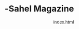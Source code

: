 # Sahel Magazine-
[index.html](https://github.com/user-attachments/files/22663440/index.html)
<!DOCTYPE html>
<html lang="ar" dir="rtl">
<head>
    <meta charset="UTF-8">
    <meta name="viewport" content="width=device-width, initial-scale=1.0">
    <title> مجلة الساحل</title>
    <link rel="stylesheet" href="https://cdnjs.cloudflare.com/ajax/libs/font-awesome/6.4.0/css/all.min.css">
    <script src="https://cdn.tailwindcss.com"></script>
    <style>
        @import url('https://fonts.googleapis.com/css2?family=Cairo:wght@300;400;600;700&family=Inter:wght@300;400;500;600&display=swap');
        
        :root {
            --primary: #1a365d;
            --secondary: #d69e2e;
            --accent: #2d3748;
            --light: #f7fafc;
            --dark: #2d3748;
        }
        
        body {
            font-family: 'Cairo', sans-serif;
            transition: all 0.3s ease;
        }
        
        .lang-en, .lang-fr, .lang-ff {
            font-family: 'Inter', sans-serif;
        }
        
        .hero-pattern {
            background: linear-gradient(rgba(26, 54, 93, 0.8), rgba(26, 54, 93, 0.9)), url('data:image/svg+xml;utf8,<svg xmlns="http://www.w3.org/2000/svg" width="100" height="100" viewBox="0 0 100 100"><rect width="100" height="100" fill="%231a365d"/><path d="M0 0L100 100M100 0L0 100" stroke="%23d69e2e" stroke-width="1"/></svg>');
        }
        
        .rtl {
            direction: rtl;
        }
        
        .ltr {
            direction: ltr;
        }
        
        /* إخفاء المحتوى أثناء تحميل اللغة */
        .translatable {
            opacity: 1;
            transition: opacity 0.3s ease;
        }
        
        .translating {
            opacity: 0.5;
        }
        
        /* تأثيرات للزر النشط */
        .lang-btn.active {
            background-color: #d69e2e !important;
            color: white !important;
        }
    </style>
</head>
<body class="bg-gray-50 text-gray-800">
    <!-- شريط التنقل -->
    <nav class="bg-white shadow-md sticky top-0 z-50">
        <div class="container mx-auto px-4">
            <div class="flex justify-between items-center py-4">
                <!-- الشعار -->
                <div class="flex items-center space-x-2 rtl:space-x-reverse">
                    <div class="w-10 h-10 bg-amber-500 rounded-full flex items-center justify-center">
                        <i class="fas fa-book text-white text-lg"></i>
                    </div>
                    <span class="text-xl font-bold text-blue-900" data-i18n="journal_title">المجلة الفولانية</span>
                </div>

                <!-- روابط التنقل -->
                <div class="hidden md:flex space-x-8 rtl:space-x-reverse">
                    <a href="#home" class="text-blue-900 hover:text-amber-500 font-medium" data-i18n="nav_home">الرئيسية</a>
                    <a href="#issues" class="text-blue-900 hover:text-amber-500 font-medium" data-i18n="nav_issues">الأعداد</a>
                    <a href="#articles" class="text-blue-900 hover:text-amber-500 font-medium" data-i18n="nav_articles">المقالات</a>
                    <a href="#research" class="text-blue-900 hover:text-amber-500 font-medium" data-i18n="nav_research">الأبحاث</a>
                    <a href="#oral-histories" class="text-blue-900 hover:text-amber-500 font-medium" data-i18n="nav_oral_histories">قصص شفهية</a>
                    <a href="#glossary" class="text-blue-900 hover:text-amber-500 font-medium" data-i18n="nav_glossary">المعجم</a>
                </div>

                <!-- زر القائمة المختصرة للأجهزة الصغيرة -->
                <div class="md:hidden">
                    <button id="menu-toggle" class="text-blue-900 focus:outline-none">
                        <i class="fas fa-bars text-xl"></i>
                    </button>
                </div>

                <!-- اختيار اللغة -->
                <div class="flex items-center space-x-2 rtl:space-x-reverse">
                    <button class="lang-btn px-2 py-1 text-sm bg-amber-500 text-white rounded active" data-lang="ar">عربي</button>
                    <button class="lang-btn px-2 py-1 text-sm bg-gray-100 text-gray-600 rounded lang-en" data-lang="en">EN</button>
                    <button class="lang-btn px-2 py-1 text-sm bg-gray-100 text-gray-600 rounded lang-fr" data-lang="fr">FR</button>
                    <button class="lang-btn px-2 py-1 text-sm bg-gray-100 text-gray-600 rounded lang-ff" data-lang="ff">FF</button>
                </div>
            </div>

            <!-- القائمة المختصرة -->
            <div id="mobile-menu" class="hidden md:hidden py-4 border-t">
                <div class="flex flex-col space-y-4">
                    <a href="#home" class="text-blue-900 hover:text-amber-500 font-medium" data-i18n="nav_home">الرئيسية</a>
                    <a href="#issues" class="text-blue-900 hover:text-amber-500 font-medium" data-i18n="nav_issues">الأعداد</a>
                    <a href="#articles" class="text-blue-900 hover:text-amber-500 font-medium" data-i18n="nav_articles">المقالات</a>
                    <a href="#research" class="text-blue-900 hover:text-amber-500 font-medium" data-i18n="nav_research">الأبحاث</a>
                    <a href="#oral-histories" class="text-blue-900 hover:text-amber-500 font-medium" data-i18n="nav_oral_histories">قصص شفهية</a>
                    <a href="#glossary" class="text-blue-900 hover:text-amber-500 font-medium" data-i18n="nav_glossary">المعجم</a>
                </div>
            </div>
        </div>
    </nav>

    <!-- قسم البطل (Hero) -->
    <section id="home" class="hero-pattern text-white py-20">
        <div class="container mx-auto px-4 text-center">
            <h1 class="text-4xl md:text-5xl font-bold mb-4" data-i18n="hero_title">مجلة التاريخ والثقافة الفولانية</h1>
            <p class="text-xl mb-8 max-w-3xl mx-auto" data-i18n="hero_description">منصة متعددة اللغات تهدف للحفاظ على التراث الفولاني ونشره من خلال الأبحاث الأكاديمية، القصص الشفهية، والمواد الثقافية.</p>
            <div class="flex flex-wrap justify-center gap-4">
                <a href="#issues" class="bg-amber-500 hover:bg-amber-600 text-white font-bold py-3 px-6 rounded-lg transition duration-300" data-i18n="hero_button1">
                    استكشف الأعداد الأخيرة
                </a>
                <a href="#submit" class="bg-transparent hover:bg-blue-800 border-2 border-white text-white font-bold py-3 px-6 rounded-lg transition duration-300" data-i18n="hero_button2">
                    أرسل مقالك
                </a>
            </div>
        </div>
    </section>

    <!-- الأقسام الرئيسية -->
    <section class="py-16 bg-white">
        <div class="container mx-auto px-4">
            <h2 class="text-3xl font-bold text-center text-blue-900 mb-12" data-i18n="sections_title">أقسام المجلة</h2>
            
            <div class="grid grid-cols-1 md:grid-cols-2 lg:grid-cols-3 gap-8">
                <!-- قسم الأعداد -->
                <div class="bg-blue-50 rounded-lg p-6 shadow-md hover:shadow-lg transition duration-300">
                    <div class="w-14 h-14 bg-blue-900 rounded-full flex items-center justify-center mb-4">
                        <i class="fas fa-book-open text-white text-xl"></i>
                    </div>
                    <h3 class="text-xl font-bold text-blue-900 mb-2" data-i18n="section_issues_title">الأعداد</h3>
                    <p class="text-gray-700 mb-4" data-i18n="section_issues_desc">استكشف أعداد المجلة الدورية التي تضم أحدث الأبحاث والمقالات حول الثقافة الفولانية.</p>
                    <a href="#issues" class="text-amber-600 font-medium hover:text-amber-700" data-i18n="section_explore">استكشف الأعداد →</a>
                </div>
                
                <!-- قسم المقالات -->
                <div class="bg-blue-50 rounded-lg p-6 shadow-md hover:shadow-lg transition duration-300">
                    <div class="w-14 h-14 bg-blue-900 rounded-full flex items-center justify-center mb-4">
                        <i class="fas fa-newspaper text-white text-xl"></i>
                    </div>
                    <h3 class="text-xl font-bold text-blue-900 mb-2" data-i18n="section_articles_title">المقالات</h3>
                    <p class="text-gray-700 mb-4" data-i18n="section_articles_desc">مقالات متنوعة تغطي جوانب مختلفة من التاريخ الفولاني، الثقافة، اللغة، والفنون.</p>
                    <a href="#articles" class="text-amber-600 font-medium hover:text-amber-700" data-i18n="section_read">اقرأ المقالات →</a>
                </div>
                
                <!-- قسم الأبحاث -->
                <div class="bg-blue-50 rounded-lg p-6 shadow-md hover:shadow-lg transition duration-300">
                    <div class="w-14 h-14 bg-blue-900 rounded-full flex items-center justify-center mb-4">
                        <i class="fas fa-search text-white text-xl"></i>
                    </div>
                    <h3 class="text-xl font-bold text-blue-900 mb-2" data-i18n="section_research_title">الأبحاث</h3>
                    <p class="text-gray-700 mb-4" data-i18n="section_research_desc">أبحاث أكاديمية معمقة حول التاريخ الفولاني، علم الإنسان، اللغويات، والمزيد.</p>
                    <a href="#research" class="text-amber-600 font-medium hover:text-amber-700" data-i18n="section_browse">استعرض الأبحاث →</a>
                </div>
                
                <!-- قسم القصص الشفهية -->
                <div class="bg-blue-50 rounded-lg p-6 shadow-md hover:shadow-lg transition duration-300">
                    <div class="w-14 h-14 bg-blue-900 rounded-full flex items-center justify-center mb-4">
                        <i class="fas fa-microphone text-white text-xl"></i>
                    </div>
                    <h3 class="text-xl font-bold text-blue-900 mb-2" data-i18n="section_oral_title">قصص شفهية</h3>
                    <p class="text-gray-700 mb-4" data-i18n="section_oral_desc">مجموعة من التسجيلات الصوتية والمرئية للقصص والتقاليد الشفهية الفولانية.</p>
                    <a href="#oral-histories" class="text-amber-600 font-medium hover:text-amber-700" data-i18n="section_listen">استمع إلى القصص →</a>
                </div>
                
                <!-- قسم المعجم -->
                <div class="bg-blue-50 rounded-lg p-6 shadow-md hover:shadow-lg transition duration-300">
                    <div class="w-14 h-14 bg-blue-900 rounded-full flex items-center justify-center mb-4">
                        <i class="fas fa-book text-white text-xl"></i>
                    </div>
                    <h3 class="text-xl font-bold text-blue-900 mb-2" data-i18n="section_glossary_title">المعجم</h3>
                    <p class="text-gray-700 mb-4" data-i18n="section_glossary_desc">قاموس متعدد اللغات للمصطلحات الفولانية مع تفسيراتها وأمثلة على استخدامها.</p>
                    <a href="#glossary" class="text-amber-600 font-medium hover:text-amber-700" data-i18n="section_explore_glossary">استكشف المعجم →</a>
                </div>
                
                <!-- قسم الوسائط -->
                <div class="bg-blue-50 rounded-lg p-6 shadow-md hover:shadow-lg transition duration-300">
                    <div class="w-14 h-14 bg-blue-900 rounded-full flex items-center justify-center mb-4">
                        <i class="fas fa-photo-video text-white text-xl"></i>
                    </div>
                    <h3 class="text-xl font-bold text-blue-900 mb-2" data-i18n="section_media_title">الوسائط المتعددة</h3>
                    <p class="text-gray-700 mb-4" data-i18n="section_media_desc">معرض للصور، مقاطع الفيديو، والتسجيلات الصوتية التي توثق الثقافة الفولانية.</p>
                    <a href="#media" class="text-amber-600 font-medium hover:text-amber-700" data-i18n="section_browse_media">استعرض الوسائط →</a>
                </div>
            </div>
        </div>
    </section>

    <!-- أحدث المحتويات -->
    <section class="py-16 bg-gray-100">
        <div class="container mx-auto px-4">
            <h2 class="text-3xl font-bold text-center text-blue-900 mb-12" data-i18n="latest_content">أحدث المحتويات</h2>
            
            <div class="grid grid-cols-1 md:grid-cols-2 lg:grid-cols-3 gap-8">
                <!-- مقال حديث -->
                <div class="bg-white rounded-lg overflow-hidden shadow-md hover:shadow-lg transition duration-300">
                    <div class="h-48 bg-blue-900 flex items-center justify-center">
                        <i class="fas fa-newspaper text-white text-5xl"></i>
                    </div>
                    <div class="p-6">
                        <span class="text-sm text-amber-600 font-medium" data-i18n="content_article">مقال</span>
                        <h3 class="text-xl font-bold text-blue-900 my-2" data-i18n="content_article_title">الهجرة الفولانية عبر العصور</h3>
                        <p class="text-gray-700 mb-4" data-i18n="content_article_desc">تتبع مسارات هجرة المجتمعات الفولانية عبر غرب أفريقيا وأثرها على التنوع الثقافي.</p>
                        <div class="flex justify-between items-center">
                            <span class="text-sm text-gray-500" data-i18n="content_days_ago">2 يوم مضت</span>
                            <a href="#" class="text-blue-900 hover:text-amber-600 font-medium" data-i18n="content_read_more">اقرأ المزيد →</a>
                        </div>
                    </div>
                </div>
                
                <!-- بحث حديث -->
                <div class="bg-white rounded-lg overflow-hidden shadow-md hover:shadow-lg transition duration-300">
                    <div class="h-48 bg-blue-800 flex items-center justify-center">
                        <i class="fas fa-search text-white text-5xl"></i>
                    </div>
                    <div class="p-6">
                        <span class="text-sm text-amber-600 font-medium" data-i18n="content_research">بحث</span>
                        <h3 class="text-xl font-bold text-blue-900 my-2" data-i18n="content_research_title">الأنماط الموسيقية في الثقافة الفولانية</h3>
                        <p class="text-gray-700 mb-4" data-i18n="content_research_desc">دراسة تحليلية للأنماط الموسيقية التقليدية وتطورها في المجتمعات الفولانية.</p>
                        <div class="flex justify-between items-center">
                            <span class="text-sm text-gray-500" data-i18n="content_days_ago2">5 يوم مضت</span>
                            <a href="#" class="text-blue-900 hover:text-amber-600 font-medium" data-i18n="content_read_more">اقرأ المزيد →</a>
                        </div>
                    </div>
                </div>
                
                <!-- قصة شفهية حديثة -->
                <div class="bg-white rounded-lg overflow-hidden shadow-md hover:shadow-lg transition duration-300">
                    <div class="h-48 bg-blue-700 flex items-center justify-center">
                        <i class="fas fa-microphone text-white text-5xl"></i>
                    </div>
                    <div class="p-6">
                        <span class="text-sm text-amber-600 font-medium" data-i18n="content_oral">قصة شفهية</span>
                        <h3 class="text-xl font-bold text-blue-900 my-2" data-i18n="content_oral_title">حكايات الجدّة أمونة</h3>
                        <p class="text-gray-700 mb-4" data-i18n="content_oral_desc">مجموعة من الحكايات التقليدية التي ترويها الجدّة أمونة من منطقة فوتا جالون.</p>
                        <div class="flex justify-between items-center">
                            <span class="text-sm text-gray-500" data-i18n="content_week_ago">أسبوع مضى</span>
                            <a href="#" class="text-blue-900 hover:text-amber-600 font-medium" data-i18n="content_listen">استمع →</a>
                        </div>
                    </div>
                </div>
            </div>
            
            <div class="text-center mt-12">
                <a href="#articles" class="bg-blue-900 hover:bg-blue-800 text-white font-bold py-3 px-6 rounded-lg transition duration-300" data-i18n="view_all_content">
                    عرض جميع المحتويات
                </a>
            </div>
        </div>
    </section>

    <!-- قسم الاشتراك -->
    <section class="py-16 bg-blue-900 text-white">
        <div class="container mx-auto px-4 text-center">
            <h2 class="text-3xl font-bold mb-4" data-i18n="subscribe_title">اشترك في النشرة البريدية</h2>
            <p class="text-xl mb-8 max-w-3xl mx-auto" data-i18n="subscribe_desc">ابق على اطلاع بأحدث الأبحاث، المقالات، والفعاليات المتعلقة بالثقافة الفولانية.</p>
            
            <form class="max-w-xl mx-auto flex flex-col md:flex-row gap-4">
                <input type="email" placeholder="بريدك الإلكتروني" class="flex-grow px-4 py-3 rounded-lg text-gray-800 focus:outline-none focus:ring-2 focus:ring-amber-500" data-i18n-placeholder="email_placeholder">
                <button type="submit" class="bg-amber-500 hover:bg-amber-600 text-white font-bold py-3 px-6 rounded-lg transition duration-300" data-i18n="subscribe_button">
                    اشترك الآن
                </button>
            </form>
            
            <p class="text-sm mt-4 text-blue-200" data-i18n="privacy_notice">نحن نحترم خصوصيتك ولن نشارك بريدك مع أي طرف ثالث.</p>
        </div>
    </section>

    <!-- التذييل -->
    <footer class="bg-gray-800 text-white py-12">
        <div class="container mx-auto px-4">
            <div class="grid grid-cols-1 md:grid-cols-2 lg:grid-cols-4 gap-8">
                <!-- معلومات المجلة -->
                <div>
                    <h3 class="text-xl font-bold mb-4" data-i18n="footer_journal_title">المجلة الفولانية</h3>
                    <p class="text-gray-300 mb-4" data-i18n="footer_journal_desc">منصة أكاديمية وثقافية تهدف للحفاظ على التراث الفولاني ونشره.</p>
                    <div class="flex space-x-4 rtl:space-x-reverse">
                        <a href="#" class="text-gray-300 hover:text-amber-500"><i class="fab fa-facebook-f"></i></a>
                        <a href="#" class="text-gray-300 hover:text-amber-500"><i class="fab fa-twitter"></i></a>
                        <a href="#" class="text-gray-300 hover:text-amber-500"><i class="fab fa-instagram"></i></a>
                        <a href="#" class="text-gray-300 hover:text-amber-500"><i class="fab fa-youtube"></i></a>
                    </div>
                </div>
                
                <!-- روابط سريعة -->
                <div>
                    <h3 class="text-xl font-bold mb-4" data-i18n="footer_quick_links">روابط سريعة</h3>
                    <ul class="space-y-2">
                        <li><a href="#about" class="text-gray-300 hover:text-amber-500" data-i18n="footer_about">عن المجلة</a></li>
                        <li><a href="#submit" class="text-gray-300 hover:text-amber-500" data-i18n="footer_submit">إرسال مقال</a></li>
                        <li><a href="#events" class="text-gray-300 hover:text-amber-500" data-i18n="footer_events">الفعاليات</a></li>
                        <li><a href="#contact" class="text-gray-300 hover:text-amber-500" data-i18n="footer_contact">اتصل بنا</a></li>
                        <li><a href="#donate" class="text-gray-300 hover:text-amber-500" data-i18n="footer_donate">ادعمنا</a></li>
                    </ul>
                </div>
                
                <!-- الأقسام -->
                <div>
                    <h3 class="text-xl font-bold mb-4" data-i18n="footer_sections">الأقسام</h3>
                    <ul class="space-y-2">
                        <li><a href="#issues" class="text-gray-300 hover:text-amber-500" data-i18n="nav_issues">الأعداد</a></li>
                        <li><a href="#articles" class="text-gray-300 hover:text-amber-500" data-i18n="nav_articles">المقالات</a></li>
                        <li><a href="#research" class="text-gray-300 hover:text-amber-500" data-i18n="nav_research">الأبحاث</a></li>
                        <li><a href="#oral-histories" class="text-gray-300 hover:text-amber-500" data-i18n="nav_oral_histories">قصص شفهية</a></li>
                        <li><a href="#glossary" class="text-gray-300 hover:text-amber-500" data-i18n="nav_glossary">المعجم</a></li>
                    </ul>
                </div>
                
                <!-- معلومات الاتصال -->
                <div>
                    <h3 class="text-xl font-bold mb-4" data-i18n="footer_contact_us">اتصل بنا</h3>
                    <ul class="space-y-2">
                        <li class="flex items-start">
                            <i class="fas fa-envelope mt-1 mr-2 text-amber-500 rtl:ml-2 rtl:mr-0"></i>
                            <span class="text-gray-300">info@fulanijournal.org</span>
                        </li>
                        <li class="flex items-start">
                            <i class="fas fa-phone mt-1 mr-2 text-amber-500 rtl:ml-2 rtl:mr-0"></i>
                            <span class="text-gray-300">+123 456 7890</span>
                        </li>
                        <li class="flex items-start">
                            <i class="fas fa-map-marker-alt mt-1 mr-2 text-amber-500 rtl:ml-2 rtl:mr-0"></i>
                            <span class="text-gray-300" data-i18n="footer_address">الخرطوم، السودان</span>
                        </li>
                    </ul>
                </div>
            </div>
            
            <div class="border-t border-gray-700 mt-8 pt-8 text-center text-gray-400">
                <p data-i18n="footer_copyright">جميع الحقوق محفوظة © 2023 المجلة الفولانية. المحتوى مرخص تحت رخصة المشاع الإبداعي CC BY-SA.</p>
            </div>
        </div>
    </footer>

    <script>
        // نظام الترجمة متعدد اللغات
        const translations = {
            ar: {
                // التنقل
                "journal_title": "المجلة الفولانية",
                "nav_home": "الرئيسية",
                "nav_issues": "الأعداد",
                "nav_articles": "المقالات",
                "nav_research": "الأبحاث",
                "nav_oral_histories": "قصص شفهية",
                "nav_glossary": "المعجم",
                
                // البطل (Hero)
                "hero_title": "مجلة التاريخ والثقافة الفولانية",
                "hero_description": "منصة متعددة اللغات تهدف للحفاظ على التراث الفولاني ونشره من خلال الأبحاث الأكاديمية، القصص الشفهية، والمواد الثقافية.",
                "hero_button1": "استكشف الأعداد الأخيرة",
                "hero_button2": "أرسل مقالك",
                
                // الأقسام
                "sections_title": "أقسام المجلة",
                "section_issues_title": "الأعداد",
                "section_issues_desc": "استكشف أعداد المجلة الدورية التي تضم أحدث الأبحاث والمقالات حول الثقافة الفولانية.",
                "section_articles_title": "المقالات",
                "section_articles_desc": "مقالات متنوعة تغطي جوانب مختلفة من التاريخ الفولاني، الثقافة، اللغة، والفنون.",
                "section_research_title": "الأبحاث",
                "section_research_desc": "أبحاث أكاديمية معمقة حول التاريخ الفولاني، علم الإنسان، اللغويات، والمزيد.",
                "section_oral_title": "قصص شفهية",
                "section_oral_desc": "مجموعة من التسجيلات الصوتية والمرئية للقصص والتقاليد الشفهية الفولانية.",
                "section_glossary_title": "المعجم",
                "section_glossary_desc": "قاموس متعدد اللغات للمصطلحات الفولانية مع تفسيراتها وأمثلة على استخدامها.",
                "section_media_title": "الوسائط المتعددة",
                "section_media_desc": "معرض للصور، مقاطع الفيديو، والتسجيلات الصوتية التي توثق الثقافة الفولانية.",
                
                "section_explore": "استكشف الأعداد →",
                "section_read": "اقرأ المقالات →",
                "section_browse": "استعرض الأبحاث →",
                "section_listen": "استمع إلى القصص →",
                "section_explore_glossary": "استكشف المعجم →",
                "section_browse_media": "استعرض الوسائط →",
                
                // المحتوى
                "latest_content": "أحدث المحتويات",
                "content_article": "مقال",
                "content_article_title": "الهجرة الفولانية عبر العصور",
                "content_article_desc": "تتبع مسارات هجرة المجتمعات الفولانية عبر غرب أفريقيا وأثرها على التنوع الثقافي.",
                "content_research": "بحث",
                "content_research_title": "الأنماط الموسيقية في الثقافة الفولانية",
                "content_research_desc": "دراسة تحليلية للأنماط الموسيقية التقليدية وتطورها في المجتمعات الفولانية.",
                "content_oral": "قصة شفهية",
                "content_oral_title": "حكايات الجدّة أمونة",
                "content_oral_desc": "مجموعة من الحكايات التقليدية التي ترويها الجدّة أمونة من منطقة فوتا جالون.",
                
                "content_days_ago": "2 يوم مضت",
                "content_days_ago2": "5 يوم مضت",
                "content_week_ago": "أسبوع مضى",
                "content_read_more": "اقرأ المزيد →",
                "content_listen": "استمع →",
                
                "view_all_content": "عرض جميع المحتويات",
                
                // الاشتراك
                "subscribe_title": "اشترك في النشرة البريدية",
                "subscribe_desc": "ابق على اطلاع بأحدث الأبحاث، المقالات، والفعاليات المتعلقة بالثقافة الفولانية.",
                "email_placeholder": "بريدك الإلكتروني",
                "subscribe_button": "اشترك الآن",
                "privacy_notice": "نحن نحترم خصوصيتك ولن نشارك بريدك مع أي طرف ثالث.",
                
                // التذييل
                "footer_journal_title": "المجلة الفولانية",
                "footer_journal_desc": "منصة أكاديمية وثقافية تهدف للحفاظ على التراث الفولاني ونشره.",
                "footer_quick_links": "روابط سريعة",
                "footer_about": "عن المجلة",
                "footer_submit": "إرسال مقال",
                "footer_events": "الفعاليات",
                "footer_contact": "اتصل بنا",
                "footer_donate": "ادعمنا",
                "footer_sections": "الأقسام",
                "footer_contact_us": "اتصل بنا",
                "footer_address": "الخرطوم، السودان",
                "footer_copyright": "جميع الحقوق محفوظة © 2023 المجلة الفولانية. المحتوى مرخص تحت رخصة المشاع الإبداعي CC BY-SA."
            },
            en: {
                // Navigation
                "journal_title": "Fulani Journal",
                "nav_home": "Home",
                "nav_issues": "Issues",
                "nav_articles": "Articles",
                "nav_research": "Research",
                "nav_oral_histories": "Oral Histories",
                "nav_glossary": "Glossary",
                
                // Hero
                "hero_title": "Journal of Fulani History and Culture",
                "hero_description": "A multilingual platform dedicated to preserving and disseminating Fulani heritage through academic research, oral histories, and cultural materials.",
                "hero_button1": "Explore Latest Issues",
                "hero_button2": "Submit Article",
                
                // Sections
                "sections_title": "Journal Sections",
                "section_issues_title": "Issues",
                "section_issues_desc": "Explore our periodic journal issues featuring the latest research and articles on Fulani culture.",
                "section_articles_title": "Articles",
                "section_articles_desc": "Diverse articles covering various aspects of Fulani history, culture, language, and arts.",
                "section_research_title": "Research",
                "section_research_desc": "In-depth academic research on Fulani history, anthropology, linguistics, and more.",
                "section_oral_title": "Oral Histories",
                "section_oral_desc": "A collection of audio and visual recordings of Fulani oral stories and traditions.",
                "section_glossary_title": "Glossary",
                "section_glossary_desc": "A multilingual dictionary of Fulani terms with explanations and usage examples.",
                "section_media_title": "Multimedia",
                "section_media_desc": "Gallery of images, videos, and audio recordings documenting Fulani culture.",
                
                "section_explore": "Explore Issues →",
                "section_read": "Read Articles →",
                "section_browse": "Browse Research →",
                "section_listen": "Listen to Stories →",
                "section_explore_glossary": "Explore Glossary →",
                "section_browse_media": "Browse Media →",
                
                // Content
                "latest_content": "Latest Content",
                "content_article": "Article",
                "content_article_title": "Fulani Migration Through the Ages",
                "content_article_desc": "Tracing the migration paths of Fulani communities across West Africa and their impact on cultural diversity.",
                "content_research": "Research",
                "content_research_title": "Musical Patterns in Fulani Culture",
                "content_research_desc": "An analytical study of traditional musical patterns and their evolution in Fulani societies.",
                "content_oral": "Oral History",
                "content_oral_title": "Grandma Amuna's Tales",
                "content_oral_desc": "A collection of traditional stories narrated by Grandma Amuna from the Fouta Djallon region.",
                
                "content_days_ago": "2 days ago",
                "content_days_ago2": "5 days ago",
                "content_week_ago": "1 week ago",
                "content_read_more": "Read More →",
                "content_listen": "Listen →",
                
                "view_all_content": "View All Content",
                
                // Subscription
                "subscribe_title": "Subscribe to Our Newsletter",
                "subscribe_desc": "Stay updated with the latest research, articles, and events related to Fulani culture.",
                "email_placeholder": "Your Email",
                "subscribe_button": "Subscribe Now",
                "privacy_notice": "We respect your privacy and will not share your email with any third party.",
                
                // Footer
                "footer_journal_title": "Fulani Journal",
                "footer_journal_desc": "An academic and cultural platform dedicated to preserving and promoting Fulani heritage.",
                "footer_quick_links": "Quick Links",
                "footer_about": "About",
                "footer_submit": "Submit",
                "footer_events": "Events",
                "footer_contact": "Contact",
                "footer_donate": "Donate",
                "footer_sections": "Sections",
                "footer_contact_us": "Contact Us",
                "footer_address": "Khartoum, Sudan",
                "footer_copyright": "All rights reserved © 2023 Fulani Journal. Content licensed under CC BY-SA."
            },
            fr: {
                // Navigation
                "journal_title": "Revue Foulani",
                "nav_home": "Accueil",
                "nav_issues": "Numéros",
                "nav_articles": "Articles",
                "nav_research": "Recherches",
                "nav_oral_histories": "Histoires Orales",
                "nav_glossary": "Glossaire",
                
                // Hero
                "hero_title": "Revue d'Histoire et de Culture Foulani",
                "hero_description": "Une plateforme multilingue dédiée à la préservation et à la diffusion du patrimoine foulani à travers la recherche académique, les histoires orales et les documents culturels.",
                "hero_button1": "Explorer les Derniers Numéros",
                "hero_button2": "Soumettre un Article",
                
                // Sections
                "sections_title": "Sections de la Revue",
                "section_issues_title": "Numéros",
                "section_issues_desc": "Explorez nos numéros périodiques présentant les dernières recherches et articles sur la culture foulani.",
                "section_articles_title": "Articles",
                "section_articles_desc": "Articles divers couvrant divers aspects de l'histoire, de la culture, de la langue et des arts foulani.",
                "section_research_title": "Recherches",
                "section_research_desc": "Recherches académiques approfondies sur l'histoire foulani, l'anthropologie, la linguistique et plus encore.",
                "section_oral_title": "Histoires Orales",
                "section_oral_desc": "Une collection d'enregistrements audio et visuels d'histoires et traditions orales foulani.",
                "section_glossary_title": "Glossaire",
                "section_glossary_desc": "Un dictionnaire multilingue des termes foulani avec explications et exemples d'utilisation.",
                "section_media_title": "Multimédia",
                "section_media_desc": "Galerie d'images, vidéos et enregistrements audio documentant la culture foulani.",
                
                "section_explore": "Explorer les Numéros →",
                "section_read": "Lire les Articles →",
                "section_browse": "Parcourir les Recherches →",
                "section_listen": "Écouter les Histoires →",
                "section_explore_glossary": "Explorer le Glossaire →",
                "section_browse_media": "Parcourir les Médias →",
                
                // Content
                "latest_content": "Contenu Récent",
                "content_article": "Article",
                "content_article_title": "La Migration Foulani à Travers les Âges",
                "content_article_desc": "Retracer les chemins de migration des communautés foulani à travers l'Afrique de l'Ouest et leur impact sur la diversité culturelle.",
                "content_research": "Recherche",
                "content_research_title": "Modèles Musicaux dans la Culture Foulani",
                "content_research_desc": "Une étude analytique des modèles musicaux traditionnels et leur évolution dans les sociétés foulani.",
                "content_oral": "Histoire Orale",
                "content_oral_title": "Les Contes de Grand-mère Amuna",
                "content_oral_desc": "Une collection d'histoires traditionnelles racontées par Grand-mère Amuna de la région du Fouta Djallon.",
                
                "content_days_ago": "Il y a 2 jours",
                "content_days_ago2": "Il y a 5 jours",
                "content_week_ago": "Il y a 1 semaine",
                "content_read_more": "Lire la Suite →",
                "content_listen": "Écouter →",
                
                "view_all_content": "Voir Tout le Contenu",
                
                // Subscription
                "subscribe_title": "Abonnez-vous à Notre Newsletter",
                "subscribe_desc": "Restez informé des dernières recherches, articles et événements liés à la culture foulani.",
                "email_placeholder": "Votre Email",
                "subscribe_button": "S'abonner Maintenant",
                "privacy_notice": "Nous respectons votre vie privée et ne partagerons pas votre email avec des tiers.",
                
                // Footer
                "footer_journal_title": "Revue Foulani",
                "footer_journal_desc": "Une plateforme académique et culturelle dédiée à la préservation et à la promotion du patrimoine foulani.",
                "footer_quick_links": "Liens Rapides",
                "footer_about": "À Propos",
                "footer_submit": "Soumettre",
                "footer_events": "Événements",
                "footer_contact": "Contact",
                "footer_donate": "Soutenir",
                "footer_sections": "Sections",
                "footer_contact_us": "Contactez-nous",
                "footer_address": "Khartoum, Soudan",
                "footer_copyright": "Tous droits réservés © 2023 Revue Foulani. Contenu sous licence CC BY-SA."
            },
            ff: {
                // Navigation
                "journal_title": "Jaŋde Fulfulde",
                "nav_home": "Jaɓɓorgo",
                "nav_issues": "Taƴƴe",
                "nav_articles": "Binndi",
                "nav_research": "Ƴeewtere",
                "nav_oral_histories": "Taali Tati",
                "nav_glossary": "Saggitorde",
                
                // Hero
                "hero_title": "Jaŋde Taariika e Adaaji Fulɓe",
                "hero_description": "Nokkuure ɗemɗe ɗuuɗɗe woodi njiylaw Adunaaji Fulɓe e njahrugol taariikaaji, taali tati, e ko adii ɓesngu.",
                "hero_button1": "Ƴeew Taƴƴe Kesɗe",
                "hero_button2": "Nawna Binndi",
                
                // Sections
                "sections_title": "Fedde Jaŋde",
                "section_issues_title": "Taƴƴe",
                "section_issues_desc": "Ƴeew taƴƴe jaŋde amen ɗi njahri ɓesngu e binndi kesɗi e Adunaaji Fulɓe.",
                "section_articles_title": "Binndi",
                "section_articles_desc": "Binndi ceeri ceeri ɗi hawta ko heewi e taariika Fulɓe, adunaaji, ɗemngal, e laabi.",
                "section_research_title": "Ƴeewtere",
                "section_research_desc": "Ƴeewtere anndal mawnungal e taariika Fulɓe, anndal nedɗo, ɗemngal, e ɓeydaagu.",
                "section_oral_title": "Taali Tati",
                "section_oral_desc": "Fedde mawnungal taali tati e aadaaji Fulɓe ɗi ndaaran ko heewi e ndiyam e njiylaw.",
                "section_glossary_title": "Saggitorde",
                "section_glossary_desc": "Saggitorde ɗemɗe ɗuuɗɗe woodi kala kelme Fulfulde e firooji maɓɓe e misaalaaji.",
                "section_media_title": "Ko Adii Njiylaw",
                "section_media_desc": "Nokkuure njiylaw fijirde, wideooji, e ndiyam ɗi njahri Adunaaji Fulɓe.",
                
                "section_explore": "Ƴeew Taƴƴe →",
                "section_read": "Janng Binndi →",
                "section_browse": "Ƴeew Ƴeewtere →",
                "section_listen": "Haŋkito Taali →",
                "section_explore_glossary": "Ƴeew Saggitorde →",
                "section_browse_media": "Ƴeew Njiylaw →",
                
                // Content
                "latest_content": "Ko Kesɗi",
                "content_article": "Binndi",
                "content_article_title": "Jahrugol Fulɓe Laawol Ngoni",
                "content_article_desc": "Dootagol laawol jahrugol renndooji Fulɓe haa worgo Afrik e ko waɗi e ceerol adunaaji.",
                "content_research": "Ƴeewtere",
                "content_research_title": "Fannu Wamɓe e Adunaaji Fulɓe",
                "content_research_desc": "Ƴeewtere firoowo fannu wamɓe aadaaji e ɓeydaagu maɓɓe e renndooji Fulɓe.",
                "content_oral": "Taali Tati",
                "content_oral_title": "Taali Maama Amuna",
                "content_oral_desc": "Fedde taali aadaaji ɗi Maama Amuna wiɗi yimre Fouta Djallon.",
                
                "content_days_ago": "Ñalɗi 2 ɓaawo",
                "content_days_ago2": "Ñalɗi 5 ɓaawo",
                "content_week_ago": "Yontere 1 ɓaawo",
                "content_read_more": "Janng Ɓeydaagu →",
                "content_listen": "Haŋkito →",
                
                "view_all_content": "Yiy Ko Fof",
                
                // Subscription
                "subscribe_title": "Winndito e Jaɓɓorgel Amen",
                "subscribe_desc": "Hokkito ko kesɗi e ɓesngu, binndi, e ko waɗi e Adunaaji Fulɓe.",
                "email_placeholder": "Email Maɓɓa",
                "subscribe_button": "Winndito Jooni",
                "privacy_notice": "Min ndewata suturo maɓɓa, min mbaawata njalbi email maɓɓa wonande goɗɗo.",
                
                // Footer
                "footer_journal_title": "Jaŋde Fulfulde",
                "footer_journal_desc": "Nokkuure anndal e adunaaji woodi njiylaw Adunaaji Fulɓe e njahrugol.",
                "footer_quick_links": "Jokkol Cewɗol",
                "footer_about": "Baɗte",
                "footer_submit": "Nawna",
                "footer_events": "Ko Waɗi",
                "footer_contact": "Jokkol",
                "footer_donate": "Wallu",
                "footer_sections": "Fedde",
                "footer_contact_us": "Jokkol Min",
                "footer_address": "Khartoum, Sudan",
                "footer_copyright": "Haɓɓe fof heɓii © 2023 Jaŋde Fulfulde. Ko adii ina woodi lesdi CC BY-SA."
            }
        };

        // دالة لتحميل اللغة
        function loadLanguage(lang) {
            // تغيير سمة اللغة في عنصر HTML
            document.documentElement.lang = lang;
            
            // تغيير اتجاه النص بناءً على اللغة
            if (lang === 'ar') {
                document.documentElement.dir = 'rtl';
                document.body.classList.add('rtl');
                document.body.classList.remove('ltr');
            } else {
                document.documentElement.dir = 'ltr';
                document.body.classList.add('ltr');
                document.body.classList.remove('rtl');
            }
            
            // إضافة تأثير الترجمة
            document.querySelectorAll('.translatable').forEach(el => {
                el.classList.add('translating');
            });
            
            // ترجمة النصوص
            document.querySelectorAll('[data-i18n]').forEach(el => {
                const key = el.getAttribute('data-i18n');
                if (translations[lang] && translations[lang][key]) {
                    el.textContent = translations[lang][key];
                }
            });
            
            // ترجمة النصوص في عناصر الإدخال
            document.querySelectorAll('[data-i18n-placeholder]').forEach(el => {
                const key = el.getAttribute('data-i18n-placeholder');
                if (translations[lang] && translations[lang][key]) {
                    el.placeholder = translations[lang][key];
                }
            });
            
            // إزالة تأثير الترجمة بعد انتهاء الترجمة
            setTimeout(() => {
                document.querySelectorAll('.translatable').forEach(el => {
                    el.classList.remove('translating');
                });
            }, 300);
            
            // تحديث أزرار اللغة النشطة
            document.querySelectorAll('.lang-btn').forEach(btn => {
                if (btn.getAttribute('data-lang') === lang) {
                    btn.classList.add('active');
                    btn.classList.remove('bg-gray-100', 'text-gray-600');
                    btn.classList.add('bg-amber-500', 'text-white');
                } else {
                    btn.classList.remove('active');
                    btn.classList.add('bg-gray-100', 'text-gray-600');
                    btn.classList.remove('bg-amber-500', 'text-white');
                }
            });
            
            // حفظ اللغة المفضلة
            localStorage.setItem('preferred-language', lang);
        }

        // تهيئة اللغة عند تحميل الصفحة
        document.addEventListener('DOMContentLoaded', function() {
            // إضافة صنف translatable لجميع العناصر التي يمكن ترجمتها
            document.querySelectorAll('[data-i18n], [data-i18n-placeholder]').forEach(el => {
                el.classList.add('translatable');
            });
            
            // تحديد اللغة المفضلة من localStorage أو استخدام اللغة الافتراضية
            const preferredLang = localStorage.getItem('preferred-language') || 'ar';
            loadLanguage(preferredLang);
            
            // إضافة مستمعي الأحداث لأزرار تغيير اللغة
            document.querySelectorAll('.lang-btn').forEach(btn => {
                btn.addEventListener('click', function() {
                    const lang = this.getAttribute('data-lang');
                    loadLanguage(lang);
                });
            });
            
            // تفعيل القائمة المختصرة للأجهزة الصغيرة
            document.getElementById('menu-toggle').addEventListener('click', function() {
                const menu = document.getElementById('mobile-menu');
                menu.classList.toggle('hidden');
            });
        });
    </script>
</body>
</html>
